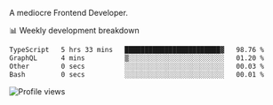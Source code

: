 A mediocre Frontend Developer.

📊 Weekly development breakdown
<!--START_SECTION:waka-->

```txt
TypeScript   5 hrs 33 mins   ████████████████████████▓   98.76 %
GraphQL      4 mins          ▒░░░░░░░░░░░░░░░░░░░░░░░░   01.20 %
Other        0 secs          ░░░░░░░░░░░░░░░░░░░░░░░░░   00.03 %
Bash         0 secs          ░░░░░░░░░░░░░░░░░░░░░░░░░   00.01 %
```

<!--END_SECTION:waka-->

<img src="https://gpvc.arturio.dev/iqbalfasri" alt="Profile views"/>
